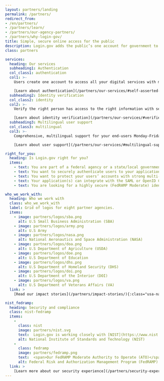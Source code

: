 ```yaml
---
layout: partners/landing
permalink: /partners/
redirect_from:
- /en/partners/
- /partners/learn/
- /partners/our-agency-partners/
- /partners/why-login-gov/
title: Simple, secure online access for the public
description: Login.gov adds the public’s one account for government to your agency.
class: partners

services:
  heading: Our services
  subheading1: Authentication
  col_class1: authentication
  col1: >-
    Users create one account to access all your digital services with multi-factor authentication.

    [Learn about authentication](/partners/our-services/#self-asserted-identity-and-authentication-ial1aal2){:class="partners-authentication caret"}
  subheading2: Identity verification
  col_class2: identity
  col2: >-
    Verify the right person has access to the right information with secure identity verification.

    [Learn about identity verification](/partners/our-services/#verified-identity-and-authentication-aal2){:class="partners-identity caret"}
  subheading3: Multilingual user support
  col_class3: multilingual
  col3: >-
    Comprehensive, multilingual support for your end-users Monday-Friday, 8 a.m.-8 p.m. ET.

    [Learn about user support](/partners/our-services/#multilingual-support-for-your-end-users){:class="partners-multilingual caret"}

right_for_you:
  heading: Is Login.gov right for you?
  items:
    - text: You are part of a federal agency or a state/local government
    - text: You want to securely authenticate users to your application(s) and/or verify their identity
    - text: You want to protect your users’ accounts with strong multi-factor authentication (MFA)
    - text: Your application(s) can integrate with the SAML or OpenID Connect (OIDC) web-based identity protocols
    - text: You are looking for a highly secure (FedRAMP Moderate) identity solution

who_we_work_with:
  heading: Who we work with
  class: who_we_work_with
  label: Grid of logos for eight partner agencies.
  items:
    - image: partners/logos/sba.png
      alt: U.S Small Business Administration (SBA)
    - image: partners/logos/army.png
      alt: U.S Army
    - image: partners/logos/nasa.png
      alt: National Aeronautics and Space Administration (NASA)
    - image: partners/logos/doa.png
      alt: U.S Department of Agriculture (USDA)
    - image: partners/logos/doe.png
      alt: U.S Department of Education
    - image: partners/logos/dhs.png
      alt: U.S Department of Homeland Security (DHS)
    - image: partners/logos/doi.png
      alt: U.S Department of the Interior (DOI)
    - image: partners/logos/va.png
      alt: U.S Department of Veterans Affairs (VA)
  link: >
    [Read our impact stories](/partners/impact-stories/){:class="usa-nav_link caret"}

nist_fedramp:
  heading: Security and compliance
  class: nist-fedramp
  items:
    -
      class: nist
      image: partners/nist.svg
      text:  Login.gov is working closely with [NIST](https://www.nist.gov/){:class="external-link"} to stay current on the latest guidelines, recommendations, and best practices. Our goal is to remove the agency burden of compliance with these standards, so you can focus on your specific mission and those you serve.
      alt: National Institute of Standards and Technology (NIST)
    -
      class: fedramp
      image: partners/fedramp.png
      text:  <span>Our FedRAMP Moderate Authority to Operate (ATO)</span> Login.gov has a [FedRAMP](https://www.fedramp.gov/){:class="external-link"} Moderate ATO issued by the U.S. General Services Administration. Our SSP/Control Implementation Survey/Customer Responsibility Matrix is available through the FedRAMP marketplace.
      alt: Federal Risk and Authorization Management Program (FedRAMP)
  link: >
    [Learn more about our security experience](/partners/security-experience/){:class="usa-nav_link caret"}
---
```

